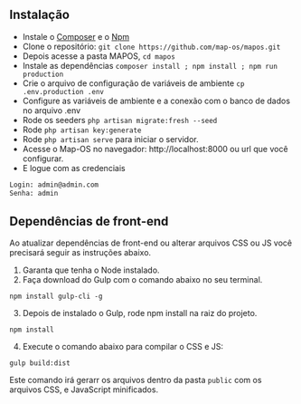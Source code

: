## Instalação

* Instale o [Composer](https://getcomposer.org/download) e o [Npm](https://nodejs.org/en/download)
* Clone o repositório: `git clone https://github.com/map-os/mapos.git`
* Depois acesse a pasta MAPOS, `cd mapos`
* Instale as dependências `composer install ; npm install ; npm run production`
* Crie o arquivo de configuração de variáveis de ambiente `cp .env.production .env`
* Configure as variáveis de ambiente e a conexão com o banco de dados no arquivo .env
* Rode os seeders `php artisan migrate:fresh --seed`
* Rode `php artisan key:generate`
* Rode `php artisan serve` para iniciar o servidor.
* Acesse o Map-OS no navegador: http://localhost:8000 ou url que você configurar.
* E logue com as credenciais

```bash
Login: admin@admin.com
Senha: admin
```

## Dependências de front-end

Ao atualizar dependências de front-end ou alterar arquivos CSS ou JS você precisará seguir as instruções abaixo.

1. Garanta que tenha o Node instalado.
2. Faça download do Gulp com o comando abaixo no seu terminal.

```
npm install gulp-cli -g
```

3. Depois de instalado o Gulp, rode npm install na raiz do projeto.

```
npm install
```

4. Execute o comando abaixo para compilar o CSS e JS:

```
gulp build:dist
```

Este comando irá gerarr os arquivos dentro da pasta `public` com os arquivos CSS, e JavaScript minificados.

